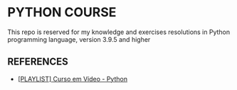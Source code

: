 # PYTHON COURSE

This repo is reserved for my knowledge and exercises resolutions in Python programming language, version 3.9.5 and higher

## REFERENCES

- [[PLAYLIST] Curso em Vídeo - Python](https://www.youtube.com/watch?v=xM4AX3Lp2mo&list=PLvE-ZAFRgX8hnECDn1v9HNTI71veL3oW0)
